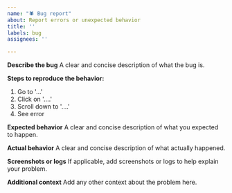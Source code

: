 ```yaml
---
name: "🕷️ Bug report"
about: Report errors or unexpected behavior
title: ''
labels: bug
assignees: ''

---
```


**Describe the bug**
A clear and concise description of what the bug is.

**Steps to reproduce the behavior:**
1. Go to '...'
2. Click on '....'
3. Scroll down to '....'
4. See error

**Expected behavior**
A clear and concise description of what you expected to happen.

**Actual behavior**
A clear and concise description of what actually happened.

**Screenshots or logs**
If applicable, add screenshots or logs to help explain your problem.

**Additional context**
Add any other context about the problem here.
